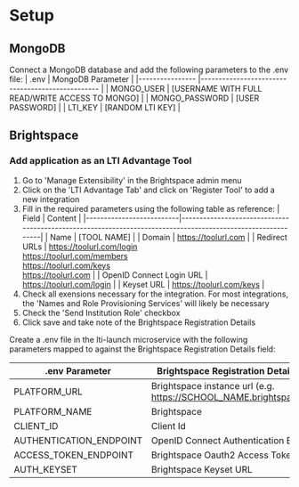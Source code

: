 # Setup

## MongoDB

Connect a MongoDB database and add the following parameters to the .env file:
| .env | MongoDB Parameter |
|---------------- |------------------------------------------------- |
| MONGO_USER | [USERNAME WITH FULL READ/WRITE ACCESS TO MONGO] |
| MONGO_PASSWORD | [USER PASSWORD] |
| LTI_KEY | [RANDOM LTI KEY] |

## Brightspace

### Add application as an LTI Advantage Tool

1. Go to 'Manage Extensibility' in the Brightspace admin menu
2. Click on the 'LTI Advantage Tab' and click on 'Register Tool' to add a new integration
3. Fill in the required parameters using the following table as reference:
   | Field | Content |
   |--------------------------|-------------------------------------------------------------------------------------------------------------|
   | Name | [TOOL NAME] |
   | Domain | https://toolurl.com |
   | Redirect URLs | https://toolurl.com/login<br>https://toolurl.com/members<br>https://toolurl.com/keys<br>https://toolurl.com |
   | OpenID Connect Login URL | https://toolurl.com/login |
   | Keyset URL | https://toolurl.com/keys |
4. Check all exensions necessary for the integration. For most integrations, the 'Names and Role Provisioning Services' will likely be necessary
5. Check the 'Send Institution Role' checkbox
6. Click save and take note of the Brightspace Registration Details

Create a .env file in the lti-launch microservice with the following parameters mapped to against the Brightspace Registration Details field:

| .env Parameter          | Brightspace Registration Details Field                              |
| ----------------------- | ------------------------------------------------------------------- |
| PLATFORM_URL            | Brightspace instance url (e.g. https://SCHOOL_NAME.brightspace.com) |
| PLATFORM_NAME           | Brightspace                                                         |
| CLIENT_ID               | Client Id                                                           |
| AUTHENTICATION_ENDPOINT | OpenID Connect Authentication Endpoint                              |
| ACCESS_TOKEN_ENDPOINT   | Brightspace Oauth2 Access Token URL                                 |
| AUTH_KEYSET             | Brightspace Keyset URL                                              |
